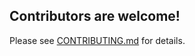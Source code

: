 ## Contributors are welcome!

Please see [CONTRIBUTING.md](https://github.com/Minyus/pipelinex/blob/master/CONTRIBUTING.md) for details.

